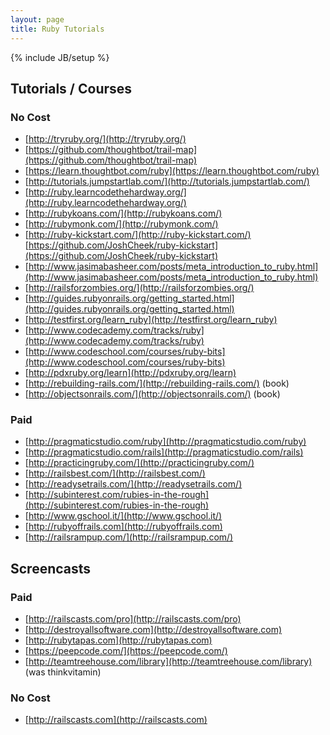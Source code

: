 ```yaml
---
layout: page
title: Ruby Tutorials
---
```

{% include JB/setup %}
## Tutorials / Courses
### No Cost
* [http://tryruby.org/](http://tryruby.org/)
* [https://github.com/thoughtbot/trail-map](https://github.com/thoughtbot/trail-map)
* [https://learn.thoughtbot.com/ruby](https://learn.thoughtbot.com/ruby)
* [http://tutorials.jumpstartlab.com/](http://tutorials.jumpstartlab.com/)
* [http://ruby.learncodethehardway.org/](http://ruby.learncodethehardway.org/)
* [http://rubykoans.com/](http://rubykoans.com/)
* [http://rubymonk.com/](http://rubymonk.com/)
* [http://ruby-kickstart.com/](http://ruby-kickstart.com/) [https://github.com/JoshCheek/ruby-kickstart](https://github.com/JoshCheek/ruby-kickstart)
* [http://www.jasimabasheer.com/posts/meta_introduction_to_ruby.html](http://www.jasimabasheer.com/posts/meta_introduction_to_ruby.html)
* [http://railsforzombies.org/](http://railsforzombies.org/)
* [http://guides.rubyonrails.org/getting_started.html](http://guides.rubyonrails.org/getting_started.html)
* [http://testfirst.org/learn_ruby](http://testfirst.org/learn_ruby)
* [http://www.codecademy.com/tracks/ruby](http://www.codecademy.com/tracks/ruby)
* [http://www.codeschool.com/courses/ruby-bits](http://www.codeschool.com/courses/ruby-bits)
* [http://pdxruby.org/learn](http://pdxruby.org/learn)
* [http://rebuilding-rails.com/](http://rebuilding-rails.com/) (book)
* [http://objectsonrails.com/](http://objectsonrails.com/) (book)

### Paid
* [http://pragmaticstudio.com/ruby](http://pragmaticstudio.com/ruby)
* [http://pragmaticstudio.com/rails](http://pragmaticstudio.com/rails)
* [http://practicingruby.com/](http://practicingruby.com/)
* [http://railsbest.com/](http://railsbest.com/)
* [http://readysetrails.com/](http://readysetrails.com/)
* [http://subinterest.com/rubies-in-the-rough](http://subinterest.com/rubies-in-the-rough)
* [http://www.gschool.it/](http://www.gschool.it/)
* [http://rubyoffrails.com](http://rubyoffrails.com)
* [http://railsrampup.com/](http://railsrampup.com/)

## Screencasts
### Paid
* [http://railscasts.com/pro](http://railscasts.com/pro)
* [http://destroyallsoftware.com](http://destroyallsoftware.com)
* [http://rubytapas.com](http://rubytapas.com)
* [https://peepcode.com/](https://peepcode.com/)
* [http://teamtreehouse.com/library](http://teamtreehouse.com/library) (was thinkvitamin)

### No Cost
* [http://railscasts.com](http://railscasts.com)

